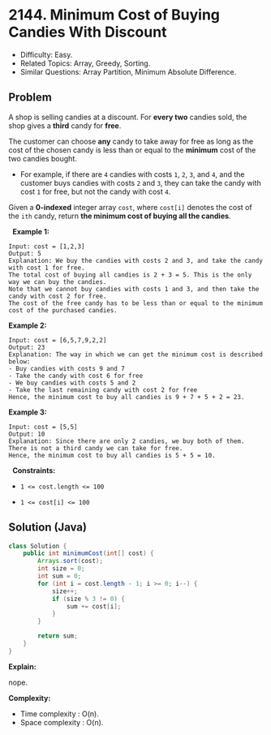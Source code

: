 # 2144. Minimum Cost of Buying Candies With Discount

- Difficulty: Easy.
- Related Topics: Array, Greedy, Sorting.
- Similar Questions: Array Partition, Minimum Absolute Difference.

## Problem

A shop is selling candies at a discount. For **every two** candies sold, the shop gives a **third** candy for **free**.

The customer can choose **any** candy to take away for free as long as the cost of the chosen candy is less than or equal to the **minimum** cost of the two candies bought.


	
- For example, if there are ```4``` candies with costs ```1```, ```2```, ```3```, and ```4```, and the customer buys candies with costs ```2``` and ```3```, they can take the candy with cost ```1``` for free, but not the candy with cost ```4```.


Given a **0-indexed** integer array ```cost```, where ```cost[i]``` denotes the cost of the ```ith``` candy, return **the **minimum cost** of buying **all** the candies**.

 
**Example 1:**

```
Input: cost = [1,2,3]
Output: 5
Explanation: We buy the candies with costs 2 and 3, and take the candy with cost 1 for free.
The total cost of buying all candies is 2 + 3 = 5. This is the only way we can buy the candies.
Note that we cannot buy candies with costs 1 and 3, and then take the candy with cost 2 for free.
The cost of the free candy has to be less than or equal to the minimum cost of the purchased candies.
```

**Example 2:**

```
Input: cost = [6,5,7,9,2,2]
Output: 23
Explanation: The way in which we can get the minimum cost is described below:
- Buy candies with costs 9 and 7
- Take the candy with cost 6 for free
- We buy candies with costs 5 and 2
- Take the last remaining candy with cost 2 for free
Hence, the minimum cost to buy all candies is 9 + 7 + 5 + 2 = 23.
```

**Example 3:**

```
Input: cost = [5,5]
Output: 10
Explanation: Since there are only 2 candies, we buy both of them. There is not a third candy we can take for free.
Hence, the minimum cost to buy all candies is 5 + 5 = 10.
```

 
**Constraints:**


	
- ```1 <= cost.length <= 100```
	
- ```1 <= cost[i] <= 100```



## Solution (Java)

```java
class Solution {
    public int minimumCost(int[] cost) {
        Arrays.sort(cost);
        int size = 0;
        int sum = 0;
        for (int i = cost.length - 1; i >= 0; i--) {
            size++;
            if (size % 3 != 0) {
                sum += cost[i];
            }
        }

        return sum;
    }
}
```

**Explain:**

nope.

**Complexity:**

* Time complexity : O(n).
* Space complexity : O(n).
